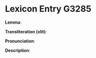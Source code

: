 # Lexicon Entry G3285

**Lemma**: 

**Transliteration (xlit)**: 

**Pronunciation**: 

**Description**:

